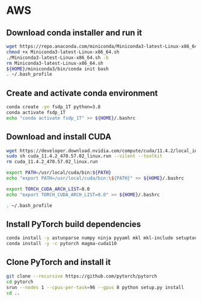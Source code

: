 # AWS

## Download conda installer and run it
```bash
wget https://repo.anaconda.com/miniconda/Miniconda3-latest-Linux-x86_64.sh
chmod +x Miniconda3-latest-Linux-x86_64.sh
./Miniconda3-latest-Linux-x86_64.sh -b
rm Miniconda3-latest-Linux-x86_64.sh
${HOME}/miniconda3/bin/conda init bash
. ~/.bash_profile
```

## Create and activate conda environment
```bash
conda create -yn fsdp_1T python=3.8
conda activate fsdp_1T
echo "conda activate fsdp_1T" >> ${HOME}/.bashrc
```

## Download and install CUDA
```bash
wget https://developer.download.nvidia.com/compute/cuda/11.4.2/local_installers/cuda_11.4.2_470.57.02_linux.run
sudo sh cuda_11.4.2_470.57.02_linux.run --silent --toolkit
rm cuda_11.4.2_470.57.02_linux.run

export PATH=/usr/local/cuda/bin:${PATH}
echo "export PATH=/usr/local/cuda/bin:\${PATH}" >> ${HOME}/.bashrc

export TORCH_CUDA_ARCH_LIST=8.0
echo "export TORCH_CUDA_ARCH_LIST=8.0" >> ${HOME}/.bashrc

. ~/.bash_profile
```

## Install PyTorch build dependencies
```bash
conda install -y astunparse numpy ninja pyyaml mkl mkl-include setuptools cmake cffi typing_extensions future six requests dataclasses
conda install -y -c pytorch magma-cuda110
```

## Clone PyTorch and install it
```bash
git clone --recursive https://github.com/pytorch/pytorch
cd pytorch
srun --nodes 1 --cpus-per-task=96 --gpus 8 python setup.py install
cd ..
```
